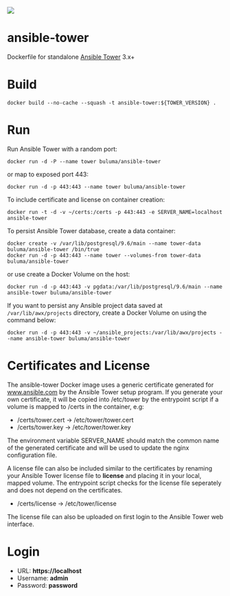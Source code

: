 [![](https://images.microbadger.com/badges/image/buluma/ansible-tower.svg)](https://microbadger.com/images/buluma/ansible-tower "Get your own image badge on microbadger.com")

# ansible-tower

Dockerfile for standalone [Ansible Tower](https://www.ansible.com/tower) 3.x+

# Build
```
docker build --no-cache --squash -t ansible-tower:${TOWER_VERSION} .
```

# Run

Run Ansible Tower with a random port:
```
docker run -d -P --name tower buluma/ansible-tower
```

or map to exposed port 443:
```
docker run -d -p 443:443 --name tower buluma/ansible-tower
```

To include certificate and license on container creation:
```
docker run -t -d -v ~/certs:/certs -p 443:443 -e SERVER_NAME=localhost  ansible-tower
```

To persist Ansible Tower database, create a data container:
```
docker create -v /var/lib/postgresql/9.6/main --name tower-data buluma/ansible-tower /bin/true
docker run -d -p 443:443 --name tower --volumes-from tower-data buluma/ansible-tower
```
or use create a Docker Volume on the host:
```
docker run -d -p 443:443 -v pgdata:/var/lib/postgresql/9.6/main --name ansible-tower buluma/ansible-tower
```

If you want to persist any Ansible project data saved at `/var/lib/awx/projects` directory, create a Docker Volume on using the command below:
```
docker run -d -p 443:443 -v ~/ansible_projects:/var/lib/awx/projects --name ansible-tower buluma/ansible-tower
```

# Certificates and License

The ansible-tower Docker image uses a generic certificate generated for www.ansible.com by the Ansible Tower setup
program. If you generate your own certificate, it will be copied into /etc/tower by the entrypoint script if a volume
is mapped to /certs in the container, e.g:

* /certs/tower.cert -> /etc/tower/tower.cert
* /certs/tower.key  -> /etc/tower/tower.key

The environment variable SERVER_NAME should match the common name of the generated certificate and will be used to update
the nginx configuration file.

A license file can also be included similar to the certificates by renaming your Ansible Tower license file to **license** and
placing it in your local, mapped volume. The entrypoint script checks for the license file seperately and does not depend
on the certificates.

* /certs/license -> /etc/tower/license

The license file can also be uploaded on first login to the Ansible Tower web interface.

# Login

* URL: **https://localhost**
* Username: **admin**
* Password: **password**
